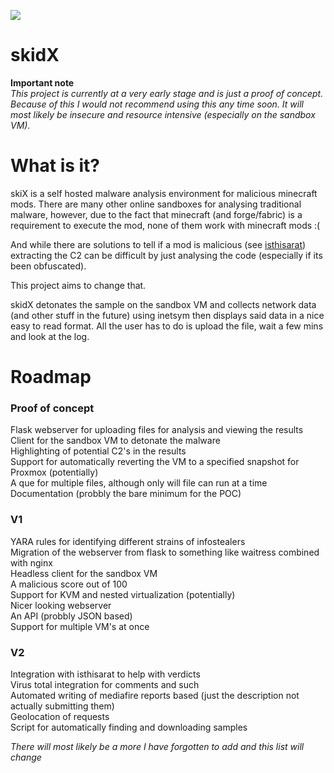 ![](images/logo.png)
# skidX
**Important note**<br/>
*This project is currently at a very early stage and is just a proof of concept. Because of this I would not recommend using this any time soon. It will most likely be insecure and resource intensive (especially on the sandbox VM).* <br/>
# What is it? 
skiX is a self hosted malware analysis environment for malicious minecraft mods. There are many other online sandboxes for analysing traditional malware, however, due to the fact that minecraft (and forge/fabric) is a requirement to execute the mod, none of them work with minecraft mods :( <br/>

And while there are solutions to tell if a mod is malicious (see [isthisarat](isthisarat.com)) extracting the C2 can be difficult by just analysing the code (especially if its been obfuscated). <br/>

This project aims to change that. <br/>

skidX detonates the sample on the sandbox VM and collects network data (and other stuff in the future) using inetsym then displays said data in a nice easy to read format. All the user has to do is upload the file, wait a few mins and look at the log. <br/>

# Roadmap 
### Proof of concept 
Flask webserver for uploading files for analysis and viewing the results <br/>
Client for the sandbox VM to detonate the malware <br/>
Highlighting of potential C2's in the results <br/>
Support for automatically reverting the VM to a specified snapshot for Proxmox (potentially) <br/>
A que for multiple files, although only will file can run at a time <br/>
Documentation (probbly the bare minimum for the POC) <br/>
### V1 
YARA rules for identifying different strains of infostealers <br/>
Migration of the webserver from flask to something like waitress combined with nginx <br/>
Headless client for the sandbox VM <br/>
A malicious score out of 100 <br/>
Support for KVM and nested virtualization (potentially) <br/>
Nicer looking webserver <br/>
An API (probbly JSON based) <br/>
Support for multiple VM's at once<br/>
### V2 
Integration with isthisarat to help with verdicts <br/>
Virus total integration for comments and such <br/>
Automated writing of mediafire reports based (just the description not actually submitting them) <br/>
Geolocation of requests <br/>
Script for automatically finding and downloading samples <br/>

*There will most likely be a more I have forgotten to add and this list will change*
